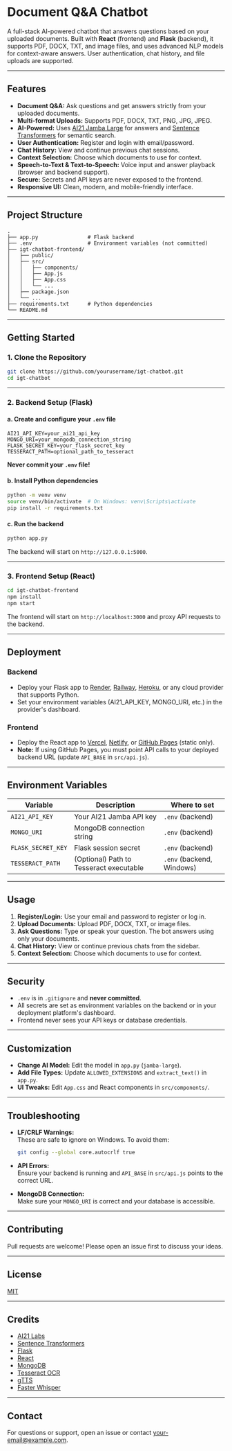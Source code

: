 # Document Q&A Chatbot

A full-stack AI-powered chatbot that answers questions based on your uploaded documents. Built with **React** (frontend) and **Flask** (backend), it supports PDF, DOCX, TXT, and image files, and uses advanced NLP models for context-aware answers. User authentication, chat history, and file uploads are supported.

---

## Features

- **Document Q&A:** Ask questions and get answers strictly from your uploaded documents.
- **Multi-format Uploads:** Supports PDF, DOCX, TXT, PNG, JPG, JPEG.
- **AI-Powered:** Uses [AI21 Jamba Large](https://www.ai21.com/) for answers and [Sentence Transformers](https://www.sbert.net/) for semantic search.
- **User Authentication:** Register and login with email/password.
- **Chat History:** View and continue previous chat sessions.
- **Context Selection:** Choose which documents to use for context.
- **Speech-to-Text & Text-to-Speech:** Voice input and answer playback (browser and backend support).
- **Secure:** Secrets and API keys are never exposed to the frontend.
- **Responsive UI:** Clean, modern, and mobile-friendly interface.

---
## Project Structure

```
.
├── app.py                # Flask backend
├── .env                  # Environment variables (not committed)
├── igt-chatbot-frontend/
│   ├── public/
│   ├── src/
│   │   ├── components/
│   │   ├── App.js
│   │   ├── App.css
│   │   └── ...
│   ├── package.json
│   └── ...
├── requirements.txt      # Python dependencies
└── README.md
```

---

## Getting Started

### 1. Clone the Repository

```bash
git clone https://github.com/yourusername/igt-chatbot.git
cd igt-chatbot
```

---

### 2. Backend Setup (Flask)

#### a. Create and configure your `.env` file

```env
AI21_API_KEY=your_ai21_api_key
MONGO_URI=your_mongodb_connection_string
FLASK_SECRET_KEY=your_flask_secret_key
TESSERACT_PATH=optional_path_to_tesseract
```

**Never commit your `.env` file!**

#### b. Install Python dependencies

```bash
python -m venv venv
source venv/bin/activate  # On Windows: venv\Scripts\activate
pip install -r requirements.txt
```

#### c. Run the backend

```bash
python app.py
```

The backend will start on `http://127.0.0.1:5000`.

---

### 3. Frontend Setup (React)

```bash
cd igt-chatbot-frontend
npm install
npm start
```

The frontend will start on `http://localhost:3000` and proxy API requests to the backend.

---

## Deployment

### Backend

- Deploy your Flask app to [Render](https://render.com/), [Railway](https://railway.app/), [Heroku](https://heroku.com/), or any cloud provider that supports Python.
- Set your environment variables (AI21_API_KEY, MONGO_URI, etc.) in the provider's dashboard.

### Frontend

- Deploy the React app to [Vercel](https://vercel.com/), [Netlify](https://netlify.com/), or [GitHub Pages](https://pages.github.com/) (static only).
- **Note:** If using GitHub Pages, you must point API calls to your deployed backend URL (update `API_BASE` in `src/api.js`).

---

## Environment Variables

| Variable           | Description                                 | Where to set                |
|--------------------|---------------------------------------------|-----------------------------|
| `AI21_API_KEY`     | Your AI21 Jamba API key                     | `.env` (backend)            |
| `MONGO_URI`        | MongoDB connection string                   | `.env` (backend)            |
| `FLASK_SECRET_KEY` | Flask session secret                        | `.env` (backend)            |
| `TESSERACT_PATH`   | (Optional) Path to Tesseract executable     | `.env` (backend, Windows)   |

---

## Usage

1. **Register/Login:** Use your email and password to register or log in.
2. **Upload Documents:** Upload PDF, DOCX, TXT, or image files.
3. **Ask Questions:** Type or speak your question. The bot answers using only your documents.
4. **Chat History:** View or continue previous chats from the sidebar.
5. **Context Selection:** Choose which documents to use for context.

---

## Security

- `.env` is in `.gitignore` and **never committed**.
- All secrets are set as environment variables on the backend or in your deployment platform's dashboard.
- Frontend never sees your API keys or database credentials.

---

## Customization

- **Change AI Model:** Edit the model in `app.py` (`jamba-large`).
- **Add File Types:** Update `ALLOWED_EXTENSIONS` and `extract_text()` in `app.py`.
- **UI Tweaks:** Edit `App.css` and React components in `src/components/`.

---

## Troubleshooting

- **LF/CRLF Warnings:**  
  These are safe to ignore on Windows. To avoid them:
  ```bash
  git config --global core.autocrlf true
  ```

- **API Errors:**  
  Ensure your backend is running and `API_BASE` in `src/api.js` points to the correct URL.

- **MongoDB Connection:**  
  Make sure your `MONGO_URI` is correct and your database is accessible.

---

## Contributing

Pull requests are welcome! Please open an issue first to discuss your ideas.

---

## License

[MIT](LICENSE)

---

## Credits

- [AI21 Labs](https://www.ai21.com/)
- [Sentence Transformers](https://www.sbert.net/)
- [Flask](https://flask.palletsprojects.com/)
- [React](https://react.dev/)
- [MongoDB](https://www.mongodb.com/)
- [Tesseract OCR](https://github.com/tesseract-ocr/tesseract)
- [gTTS](https://pypi.org/project/gTTS/)
- [Faster Whisper](https://github.com/SYSTRAN/faster-whisper)

---

## Contact

For questions or support, open an issue or contact [your-email@example.com](mailto:lovitramehta@example.com).
